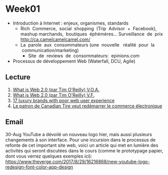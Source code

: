 # Week01
* Introduction à Internet : enjeux, organismes, standards
  * Rich  Commerce,  social  shopping  (Trip  Advisor  +  Facebook),   mashup marchands,  boutiques  éphémères… Surveillance  de  prix    http://ca.camelcamelcamel.com/
  * La  parole  aux  consommateurs (une  nouvelle   réalité  pour  la  communication/marketing)
    *  Site  de  reviews  de  consommateurs:  epinions.com
* Processus de développement Web (Waterfall, DCU, Agile)

## Lecture
 1. [What is Web 2.0 (par Tim O'Reilly) V.O.A.](http://www.oreillynet.com/pub/a/oreilly/tim/news/2005/09/30/what-is-web-20.html)
 2. [What is Web 2.0 (par Tim O'Reilly) V.F.](http://www.eutech-ssii.com/index.php?option=com_content&view=article&id=78)
 3. [17 luxury brands with poor web user experience](https://econsultancy.com/blog/10810-17-luxury-brands-with-poor-web-user-experience#i.x61dtq13azfekr )
 4. [Le patron de Canadian Tire veut redémarrer le commerce électronique](http://affaires.lapresse.ca/economie/commerce-de-detail/201608/04/01-5007369-le-patron-de-canadian-tire-veut-redemarrer-le-commerce-electronique.php)

## Email
30-Aug
YouTube a dévoilé un nouveau logo hier, mais aussi plusieurs changements à son interface. Pour une incursion dans le processus de refonte de cet important site web, voici un article qui met en lumière des activités qui seront discutées dans le cours (comme le prototypage papier, dont vous verrez quelques exemples ici):
https://www.theverge.com/2017/8/29/16216868/new-youtube-logo-redesign-font-color-app-design

